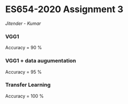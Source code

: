 # ES654-2020 Assignment 3

*Jitender* - *Kumar*


### VGG1
Accuracy = 90 %

### VGG1 + data augumentation
Accuracy = 95 %

### Transfer Learning
Accuracy = 100 %